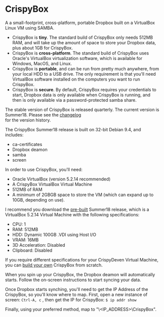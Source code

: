 # CrispyBox
A a small-footprint, cross-platform, portable Dropbox built on a VirtualBox Linux VM using SAMBA.

* CrispyBox is **tiny**. The standard build of CrispyBox only needs 512MB RAM, and will take up the amount of space to store your Dropbox data, plus about 1GB for CrispyBox.
* CrispyBox is **cross-platform**. The standard build of CrispyBox uses Oracle's VirtualBox virtualization software, which is available for Windows, MacOS, and Linux.
* CrispyBox is **portable**, and can be run from pretty much anywhere, from your local HDD to a USB drive. The only requirement is that you'll need VirtualBox software installed on the computers you want to run CrispyBox.
* CrispyBox is **secure**. By default, CrispyBox requires your credentials to start, Dropbox data is only available when CrispyBox is running, and then is only available via a password-protected samba share.


The stable version of CrispyBox is released quarterly. The current version is Summer18. Please see the [changelog](https://github.com/APrettyCoolProgram/CrispyBox/blob/master/Changelog.md)<br> for the version history.

The CrispyBox Summer18 release is built on 32-bit Debian 9.4, and includes:
* ca-certificates
* Dropbox deamon
* samba 
* screen

In order to use CrispyBox, you'll need:
* Oracle VirtualBox (version 5.2.14 recommended)
* A CrispyBox VirtualBox Virtual Machine
* 512MB of RAM
* A minimum of 2GBGB space to store the VM (which can expand up to 10GB, depending on use).

I recommend you download the [pre-built](http://aprettycoolprogram.com/projects/CrispyBox/CrispyBox-Summer18.7z) Summer18 release, which is a VirtualBox 5.2.14 Virtual Machine with the following specifications:
* CPU: 1
* RAM: 512MB
* HDD: Dynamic 100GB .VDI using Host I/O
* VRAM: 16MB
* 3D Acceleration: Disabled
* Clipboard: Disabled

If you require different specifications for your CrispyDeven Virtual Machine, you can [build your own](https://github.com/APrettyCoolProgram/CrispyBox/blob/master/Building-CrispyBox-from-scratch.md) CrispyBox from scratch.

When you spin up your CrispyBox, the Dropbox deamon will automatically starts. Follow the on-screen instructions to start syncing your data.

Once Dropbox starts synching, you'll need to get the IP Address of the CrispyBox, so you'll know where to map. First, open a new instance of screen:
    ```
    Ctrl-A, c
    ```	, then get the IP for CrispyBox:
    ```
    $ ip addr show
    ```	

Finally, using your preferred method, map to "\\<IP_ADDRESS>\CrispyBox".